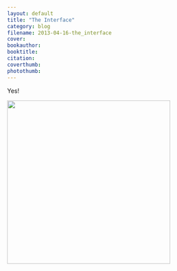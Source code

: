 ```yaml
---
layout: default
title: "The Interface"
category: blog
filename: 2013-04-16-the_interface
cover:
bookauthor:
booktitle:
citation:
coverthumb:
photothumb:
---
```


<p class="nodent">Yes!</p>
<a href="http://opinionator.blogs.nytimes.com/2013/04/13/hacktivists-as-gadflies/?partner=rss&emc=rss"><p class="nodent"><img src="http://graphics8.nytimes.com/images/2013/04/14/sunday-review/14STONE/14STONE-blog427.jpg" width="380"></p></a>
